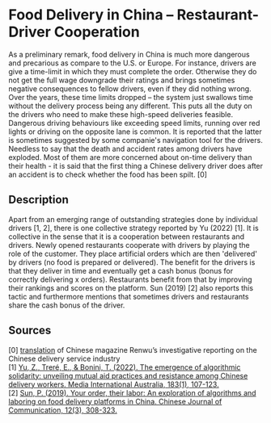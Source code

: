 # Food Delivery in China – Restaurant-Driver Cooperation

As a preliminary remark, food delivery in China is much more dangerous and precarious as compare to the U.S. or Europe. For instance, drivers are give a time-limit in which they must complete the order. Otherwise they do not get the full wage downgrade their ratings and brings sometimes negative consequences to fellow drivers, even if they did nothing wrong. 
Over the years, these time limits dropped – the system just swallows time without the delivery process being any different. This puts all the duty on the drivers who need to make these high-speed deliveries feasible. Dangerous driving behaviours like exceeding speed limits, running over red lights or driving on the opposite lane is common. It is reported that the latter is sometimes suggested by some companie's navigation tool for the drivers.   
Needless to say that the death and accident rates among drivers have exploded. Most of them are more concerned about on-time delivery than their health - it is said that the first thing a Chinese delivery driver does after an accident is to check whether the food has been spilt. [0]

## Description 

Apart from an emerging range of outstanding strategies done by individual drivers [1, 2], there is one collective strategy reported by Yu (2022) [1]. It is collective in the sense that it is a cooperation between restaurants and drivers. Newly opened restaurants cooperate with drivers by playing the role of the customer. They place artificial orders which are then 'delivered' by drivers (no food is prepared or delivered). The benefit for the drivers is that they deliver in time and eventually get a cash bonus (bonus for correctly delivering x orders). Restaurants benefit from that by improving their rankings and scores on the platform. Sun (2019) [2] also reports this tactic and furthermore mentions that sometimes drivers and restaurants share the cash bonus of the driver.  

## Sources

[0] [translation](https://medium.com/@daokedao1234/delivery-riders-stuck-in-the-system-translation-%E4%BA%BA%E7%89%A9-%E7%9A%84-%E5%A4%96%E5%8D%96%E9%AA%91%E6%89%8B-%E5%9B%B0%E5%9C%A8%E7%B3%BB%E7%BB%9F%E9%87%8C-%E7%BF%BB%E8%AF%91%E6%88%90%E8%8B%B1%E6%96%87-98fcff2c01fb) of Chinese magazine Renwu’s investigative reporting on the Chinese delivery service industry   
[1] [Yu, Z., Treré, E., & Bonini, T. (2022). The emergence of algorithmic solidarity: unveiling mutual aid practices and resistance among Chinese delivery workers. Media International Australia, 183(1), 107-123.](https://doi.org/10.1177/1329878X221074793)  
[2] [Sun, P. (2019). Your order, their labor: An exploration of algorithms and laboring on food delivery platforms in China. Chinese Journal of Communication, 12(3), 308-323.](https://doi.org/10.1080/17544750.2019.1583676)  


